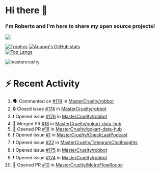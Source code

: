 # Hi there 👋
### I'm Roberto and I'm here to share my open source projects!

<img src="https://komarev.com/ghpvc/?username=mastercruelty&label=Profile views&color=0e75b6"><br>

[![Trophys](https://github-profile-trophy.vercel.app/?username=mastercruelty)](https://github.com/ryo-ma/github-profile-trophy)
[![Anurag's GitHub stats](https://github-readme-stats.vercel.app/api?username=mastercruelty&show_icons=true&theme=tokyonight)](https://github.com/anuraghazra/github-readme-stats)<br>
[![Top Langs](https://github-readme-stats.vercel.app/api/top-langs/?username=mastercruelty&langs_count=10&hide=jupyter%20notebook&exclude_repo=Alarm-project&layout=compact&theme=tokyonight)](https://github.com/anuraghazra/github-readme-stats)
<p><img align="center" src="https://github-readme-streak-stats.herokuapp.com/?user=mastercruelty&" alt="mastercruelty" /></p>

# :zap: Recent Activity
<!--START_SECTION:activity-->
1. 🗣 Commented on [#174](https://github.com/MasterCruelty/robbot/issues/174#issuecomment-2560427617) in [MasterCruelty/robbot](https://github.com/MasterCruelty/robbot)
2. 🔒 Closed issue [#174](https://github.com/MasterCruelty/robbot/issues/174) in [MasterCruelty/robbot](https://github.com/MasterCruelty/robbot)
3. ❗ Opened issue [#176](https://github.com/MasterCruelty/robbot/issues/176) in [MasterCruelty/robbot](https://github.com/MasterCruelty/robbot)
4. 🎉 Merged PR [#18](https://github.com/MasterCruelty/gokart-data-hub/pull/18) in [MasterCruelty/gokart-data-hub](https://github.com/MasterCruelty/gokart-data-hub)
5. 💪 Opened PR [#18](https://github.com/MasterCruelty/gokart-data-hub/pull/18) in [MasterCruelty/gokart-data-hub](https://github.com/MasterCruelty/gokart-data-hub)
6. ❗ Opened issue [#1](https://github.com/MasterCruelty/CheckLastPodcast/issues/1) in [MasterCruelty/CheckLastPodcast](https://github.com/MasterCruelty/CheckLastPodcast)
7. ❗ Opened issue [#22](https://github.com/MasterCruelty/TelegramChatInsights/issues/22) in [MasterCruelty/TelegramChatInsights](https://github.com/MasterCruelty/TelegramChatInsights)
8. ❗ Opened issue [#175](https://github.com/MasterCruelty/robbot/issues/175) in [MasterCruelty/robbot](https://github.com/MasterCruelty/robbot)
9. ❗ Opened issue [#174](https://github.com/MasterCruelty/robbot/issues/174) in [MasterCruelty/robbot](https://github.com/MasterCruelty/robbot)
10. 💪 Opened PR [#10](https://github.com/MasterCruelty/MetroFlowRouter/pull/10) in [MasterCruelty/MetroFlowRouter](https://github.com/MasterCruelty/MetroFlowRouter)
<!--END_SECTION:activity-->
